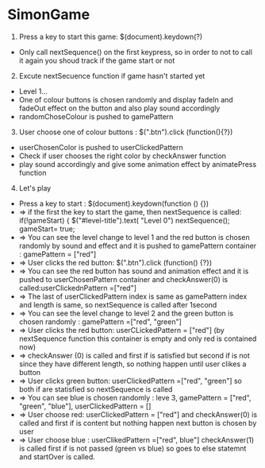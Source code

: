 # SimonGame

1. Press a key to start this game: $(document).keydown(?)
- Only call nextSequence() on the first keypress, so in order to not to call it again you shoud track if the game start or not
 
2. Excute nextSecuence function if game hasn't started yet
 - Level 1...
 - One of colour buttons is chosen randomly and display fadeIn and fadeOut effect on the button and also play sound accordingly 
 - randomChoseColour is pushed to gamePattern

3. User choose one of colour buttons : $(".btn").click (function(){?})
- userChosenColor is pushed to userClickedPattern
- Check if user chooses the right color by checkAnswer function
- play sound accordingly and give some animation effect by animatePress function

4. Let's play
-  Press a key to start : $(document).keydown(function () {})
-  => if the first the key to start the game, then nextSequence is called: if(!gameStart) {  $("#level-title").text( "Level 0")  nextSequence(); gameStart= true;
-  => You can see  the level change to level 1 and the red button is chosen randomly by sound and effect and it is pushed to gamePattern container : gamePattern = ["red"]
-  => User clicks the red button: $(".btn").click (function() {?})
-  => You can see the red button has sound and animation effect and it is pushed to userChosenPattern container and checkAnswer(0) is called:userClickednPattern =["red"]
-  => The last of userClickedPattern index is same as gamePattern index and length is same, so nextSequence is called after 1second
-  => You can see the level change to level 2 and the green button is chosen randomly : gamePattern =["red", "green"]
-  => User clicks the red button: userCLickedPattern = ["red"] (by nextSequence function this container is empty and only red is contained now)
-  => checkAnswer (0) is called and first if is satisfied but second if is not since they have different length, so nothing happen until user clikes a button
-  => User clicks green button: userClickedPattern =["red", "green"] so both if are statisfied so nextSequence is called
-  => You can see blue is chosen randomly : leve 3,  gamePattern = ["red", "green", "blue"], userClickedPattern = []
-  => User choose red: userClickedPattern = ["red"] and checkAnswer(0) is called and first if is content but nothing happen next button is chosen by user
-  => User choose blue : userClikedPattern =["red", blue"] checkAnswer(1) is called first if is not passed (green vs blue) so goes to else statemnt and startOver is called.
 
   







 

